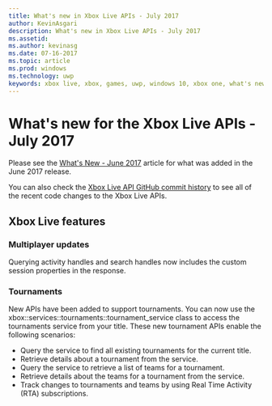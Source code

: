```yaml
---
title: What's new in Xbox Live APIs - July 2017
author: KevinAsgari
description: What's new in Xbox Live APIs - July 2017
ms.assetid:
ms.author: kevinasg
ms.date: 07-16-2017
ms.topic: article
ms.prod: windows
ms.technology: uwp
keywords: xbox live, xbox, games, uwp, windows 10, xbox one, what's new, july 2017
---
```


# What's new for the Xbox Live APIs - July 2017

Please see the [What's New - June 2017](1706-whats-new.md) article for what was added in the June 2017 release.

You can also check the [Xbox Live API GitHub commit history](https://github.com/Microsoft/xbox-live-api/commits/master) to see all of the recent code changes to the Xbox Live APIs.

## Xbox Live features

### Multiplayer updates

Querying activity handles and search handles now includes the custom session properties in the response.

### Tournaments

New APIs have been added to support tournaments. You can now use the xbox::services::tournaments::tournament_service class to access the tournaments service from your title.
These new tournament APIs enable the following scenarios:
* Query the service to find all existing tournaments for the current title.
* Retrieve details about a tournament from the service.
* Query the service to retrieve a list of teams for a tournament.
* Retrieve details about the teams for a tournament from the service.
* Track changes to tournaments and teams by using Real Time Activity (RTA) subscriptions.
